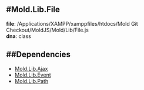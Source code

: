 
#Mold.Lib.File
---------------------------------------

__file__: /Applications/XAMPP/xamppfiles/htdocs/Mold Git Checkout/MoldJS/Mold/Lib/File.js  
__dna__: class  


	






##Dependencies
--------------

* [Mold.Lib.Ajax](../../Mold/Lib/Ajax.md) 
* [Mold.Lib.Event](../../Mold/Lib/Event.md) 
* [Mold.Lib.Path](../../Mold/Lib/Path.md) 



 

 


 



		
